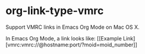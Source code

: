 # org-link-type-vmrc
Support VMRC links in Emacs Org Mode on Mac OS X.

In Emacs Org Mode, a link looks like: [[Example Link][vmrc:vmrc://@hostname:port/?moid=moid_number]]
